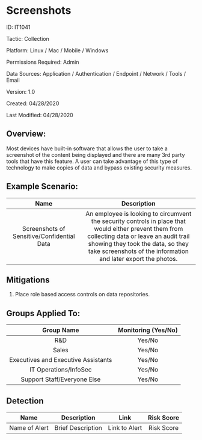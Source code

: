 # **Screenshots**

ID: IT1041

Tactic: Collection

Platform: Linux / Mac / Mobile / Windows

Permissions Required: Admin

Data Sources: Application / Authentication / Endpoint / Network / Tools / Email

Version: 1.0

Created: 04/28/2020

Last Modified: 04/28/2020


## **Overview:**
Most devices have built-in software that allows the user to take a screenshot of the content being displayed and there are many 3rd party tools that have this feature. A user can take advantage of this type of technology to make copies of data and bypass existing security measures.

## **Example Scenario:**

| Name | Description |
| :---:| :---:|
| Screenshots of Sensitive/Confidential Data | An employee is looking to circumvent the security controls in place that would either prevent them from collecting data or leave an audit trail showing they took the data, so they take screenshots of the information and later export the photos.  |


## **Mitigations**

1. Place role based access controls on data repositories.




## **Groups Applied To:**
| Group Name | Monitoring (Yes/No) |
| :---: | :---:|
| R&D	| Yes/No |
| Sales | Yes/No |
| Executives and Executive Assistants |	Yes/No |
| IT Operations/InfoSec	| Yes/No |
|Support Staff/Everyone Else | Yes/No|

## **Detection**
| Name | Description | Link | Risk Score |
| :---: | :---:|:---: | :---:|
| Name of Alert | Brief Description | Link to Alert | Risk Score|  
